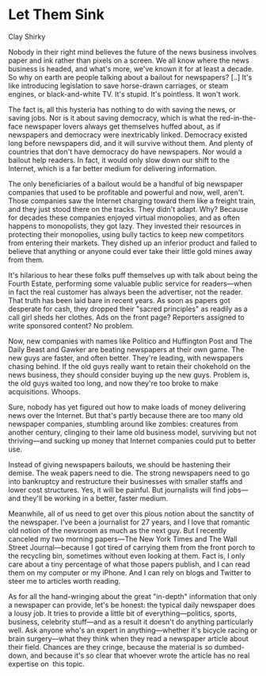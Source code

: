 # Let Them Sink

Clay Shirky

Nobody in their right mind believes the future of the news business
involves paper and ink rather than pixels on a screen. We all know
where the news business is headed, and what's more, we've known it for
at least a decade. So why on earth are people talking about a bailout
for newspapers? [..] It's like introducing legislation to save
horse-drawn carriages, or steam engines, or black-and-white TV. It's
stupid. It's pointless. It won't work.

The fact is, all this hysteria has nothing to do with saving the news,
or saving jobs. Nor is it about saving democracy, which is what the
red-in-the-face newspaper lovers always get themselves huffed about,
as if newspapers and democracy were inextricably linked. Democracy
existed long before newspapers did, and it will survive without
them. And plenty of countries that don't have democracy do have
newspapers. Nor would a bailout help readers. In fact, it would only
slow down our shift to the Internet, which is a far better medium for
delivering information.

The only beneficiaries of a bailout would be a handful of big
newspaper companies that used to be profitable and powerful and now,
well, aren't. Those companies saw the Internet charging toward them
like a freight train, and they just stood there on the tracks. They
didn't adapt. Why? Because for decades these companies enjoyed virtual
monopolies, and as often happens to monopolists, they got lazy. They
invested their resources in protecting their monopolies, using bully
tactics to keep new competitors from entering their markets. They
dished up an inferior product and failed to believe that anything or
anyone could ever take their little gold mines away from them.

It's hilarious to hear these folks puff themselves up with talk about
being the Fourth Estate, performing some valuable public service for
readers—when in fact the real customer has always been the advertiser,
not the reader. That truth has been laid bare in recent years. As soon
as papers got desperate for cash, they dropped their "sacred
principles" as readily as a call girl sheds her clothes. Ads on the
front page? Reporters assigned to write sponsored content? No problem.

Now, new companies with names like Politico and Huffington Post and
The Daily Beast and Gawker are beating newspapers at their own
game. The new guys are faster, and often better. They're leading, with
newspapers chasing behind. If the old guys really want to retain their
chokehold on the news business, they should consider buying up the new
guys. Problem is, the old guys waited too long, and now they're too
broke to make acquisitions. Whoops.

Sure, nobody has yet figured out how to make loads of money delivering
news over the Internet. But that's partly because there are too many
old newspaper companies, stumbling around like zombies: creatures from
another century, clinging to their lame old business model, surviving
but not thriving—and sucking up money that Internet companies could
put to better use.

Instead of giving newspapers bailouts, we should be hastening their
demise. The weak papers need to die. The strong newspapers need to go
into bankruptcy and restructure their businesses with smaller staffs
and lower cost structures. Yes, it will be painful. But journalists
will find jobs—and they'll be working in a better, faster medium.

Meanwhile, all of us need to get over this pious notion about the
sanctity of the newspaper. I've been a journalist for 27 years, and I
love that romantic old notion of the newsroom as much as the next
guy. But I recently canceled my two morning papers—The New York Times
and The Wall Street Journal—because I got tired of carrying them from
the front porch to the recycling bin, sometimes without even looking
at them. Fact is, I only care about a tiny percentage of what those
papers publish, and I can read them on my computer or my iPhone. And I
can rely on blogs and Twitter to steer me to articles worth reading.

As for all the hand-wringing about the great "in-depth" information
that only a newspaper can provide, let's be honest: the typical daily
newspaper does a lousy job. It tries to provide a little bit of
everything—politics, sports, business, celebrity stuff—and as a result
it doesn't do anything particularly well. Ask anyone who's an expert
in anything—whether it's bicycle racing or brain surgery—what they
think when they read a newspaper article about their field. Chances
are they cringe, because the material is so dumbed-down, and because
it's so clear that whoever wrote the article has no real expertise on 
this topic.
